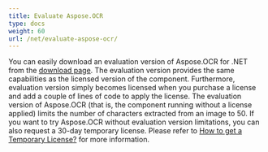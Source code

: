 ```yaml
---
title: Evaluate Aspose.OCR
type: docs
weight: 60
url: /net/evaluate-aspose-ocr/
---
```


You can easily download an evaluation version of Aspose.OCR for .NET from the [download page](https://downloads.aspose.com/ocr/net). The evaluation version provides the same capabilities as the licensed version of the component. Furthermore, evaluation version simply becomes licensed when you purchase a license and add a couple of lines of code to apply the license. The evaluation version of Aspose.OCR (that is, the component running without a license applied) limits the number of characters extracted from an image to 50. If you want to try Aspose.OCR without evaluation version limitations, you can also request a 30-day temporary license. Please refer to [How to get a Temporary License?](https://purchase.aspose.com/temporary-license) for more information.
